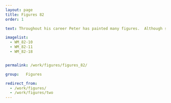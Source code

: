```yaml
---
layout: page
title: Figures 82
order: 1

text: Throughout his career Peter has painted many figures.  Although sometimes merely body parts disguised as rocks, Peter also completed more recognisable figurative paintings, more often than not, studies of his wife Sandra, whom he has painted hundreds of times.

imagelist:
  - WM_82-10
  - WM_82-11
  - WM_82-18


permalink: /work/figures/figures_82/

group:   Figures

redirect_from:
  - /work/figures/
  - /work/figures/two
---
```

